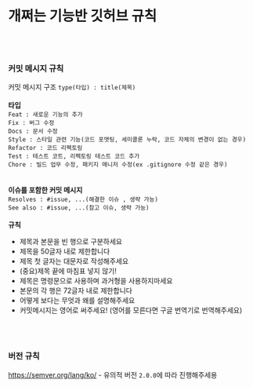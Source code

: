# 개쩌는 기능반 깃허브 규칙

<br>
<br>

### 커밋 메시지 규칙
커밋 메시지 구조 `type(타입) : title(제목)`
<br>
<br>
**타입**<br>
`Feat : 새로운 기능의 추가`<br>
`Fix : 버그 수정`<br>
`Docs : 문서 수정`<br>
`Style : 스타일 관련 기능(코드 포맷팅, 세미콜론 누락, 코드 자체의 변경이 없는 경우)`<br>
`Refactor : 코드 리펙토링`<br>
`Test : 테스트 코트, 리펙토링 테스트 코드 추가`<br>
`Chore : 빌드 업무 수정, 패키지 매니저 수정(ex .gitignore 수정 같은 경우)`<br>
<br>
<br>
**이슈를 포함한 커밋 메시지**<br>
`Resolves : #issue, ...(해결한 이슈 , 생략 가능)`<br>
`See also : #issue, ...(참고 이슈, 생략 가능)`<br>
<br>
**규칙**
<br>
- 제목과 본문을 빈 행으로 구분하세요
- 제목을 50글자 내로 제한합니다
- 제목 첫 글자는 대문자로 작성해주세요
- (중요)제목 끝에 마침표 넣지 않기!
- 제목은 명령문으로 사용하며 과거형을 사용하지마세요
- 본문의 각 행은 72글자 내로 제한합니다
- 어떻게 보다는 무엇과 왜를 설명해주세요
- 커밋메시지는 영어로 써주세요! (영어를 모른다면 구글 번역기로 번역해주세요)

<br>
<br>

### 버전 규칙
https://semver.org/lang/ko/ - 유의적 버전 `2.0.0`에 따라 진행해주세용

